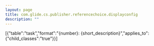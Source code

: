 ```yaml
---
layout: page
title: com.glide.cs.publisher.referencechoice.displayconfig
description: ""
---
```

[{"table":"task","format":"{number}: {short_description}","applies_to":{"child_classes":"true"}}]